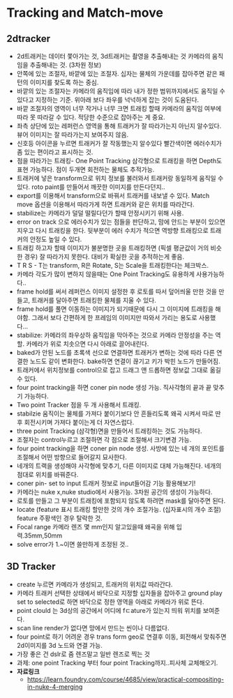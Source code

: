 # Tracking and Match-move
## 2dtracker
 * 2d트래커는 데이터 쫓아가는 것, 3d트래커는 촬영을 추출해내는 것 카메라의 움직임을 추출해내는 것. (3차원 정보)
 * 안쪽에 있는 조절자, 바깥에 있는 조절자. 십자는 물체의 가운데를 잡아주면 같은 패턴의 이미지를 찾도록 하는 중심. 
 * 바깥의 있는 조절자는 카메라의 움직임에 따라 내가 정한 범위까지에서도 움직일 수 있다고 지정하는 기준. 위아래 보다 좌우를 넉넉하게 잡는 것이 도움된다. 
 * 바깥 조절자의 영역이 너무 작거나 너무 크면 트래킹 할때 카메라의 움직임 여부에 따라 못 따라갈 수 있다. 적당한 수준으로 잡아주는 게 중요.
 * 좌측 상단에 있는 레퍼런스 영역을 통해 트래커가 잘 따라가는지 아닌지 알수있다. 뷰어 이미지는 잘 따라가는지 보여주지 않음.
 * 신호등 아이콘을 누르면 트래커가 잘 작동했는지 알수있다 빨간색이면 에러수치가 좀 있는 편이라고 표시하는 것.
 * 점을 따라가는 트래킹- One Point Tracking 삼각형으로 트래킹을 하면 Depth도 표현 가능하다. 점이 두개면 회전하는 물체도 추적가능.
 * 트래커에 넣은 transform으로 위치 정보를 불러와서 트래커랑 동일하게 움직일 수 있다. roto paint를 만들어서 깨끗한 이미지를 만든다던지..
 * export를 이용해서 transform으로 바꿔서 트래커를 내보낼 수 있다. Match move 옵션을 이용해서 따라가게 하면 트래커와 같은 위치를 따라간다.
 * stabilize는 카메라가 덜덜 떨릴다던가 할때 안정시키기 위해 사용.
 * error on track 으로 에러수치가 있는 점들을 판단하고, 맘에 안드는 부분이 있으면 지우고 다시 트래킹을 한다. 뒷부분이 에러 수치가 적으면 역방향 트래킹으로 트래커의 안정도 높일 수 있다.
 * 트래킹 하고자 할때 이미지가 불분명한 곳을 트래킹하면 (픽셀 평균값이 거의 비슷한 경우) 잘 따라가지 못한다. 대비가 확실한 곳을 추적하는게 좋음.
 * T R S - T는 transform, R은 Rotate, S는 Scale을 트래킹한다는 체크박스.
 * 카메라 각도가 많이 변하지 않을때는 One Point Tracking도 유용하게 사용가능하다..
 * frame hold를 써서 레퍼런스 이미지 설정한 후 로토를 따서 덮어씌울 만한 것을 만들고, 트래커를 달아주면 트래킹한 물체를 지울 수 있다.
 * frame hold를 풀면 이동하는 이미지가 되기때문에 다시 그 이미지에 트래킹을 해야함. 그래서 보다 간편하게 한 프레임의 이미지만 따와서 가리는 용도로 사용했다...
 * stabilize: 카메라의 좌우상하 움직임을 막아주는 것으로 카메라 안정성을 주는 역할. 카메라가 위로 치솟으면 다시 아래로 끌어내린다.
 * baked가 안된 노드를 초록색 선으로 연결하면 트래커가 변하는 것에 따라 다른 연결한 노드도 같이 변화한다. bake하면 연결이 끊기고 키가 박힌 노드가 만들어짐.
 * 트래커에서 위치정보를 control으로 잡고 드래그 앤 드롭하면 정보값 그대로 옮길 수 있다.
 * four point tracking을 하면 coner pin node 생성 가능. 직사각형의 끝과 끝 맞추기 가능하다.
 * Two point Tracker 점을 두 개 사용해서 트래킹. 
 * stabilzie 움직이는 물체를 가져다 붙이기보다 안 흔들리도록 왜곡 시켜서 따로 딴 후 회전시키며 가져다 붙이는게 더 자연스럽다.
 * three point Tracking (삼각형)면을 만들어서 트래킹하는 것도 가능하다.
 * 조절자는 control누르고 조절하면 각 점으로 조절해서 크기변경 가능.
 * four point tracking을 하면 coner pin node 생성. 사방에 있는 네 개의 포인트를 조절해서 어떤 방향으로 들어갈지 묘사한다. 
 * 네개의 트랙을 생성해야 사각형에 맞추기, 다른 이미지로 대체 가능해진다. 네개의 점대로 위치를 바꿔준다.
 * coner pin- set to input 트래커 정보로 input들어감 기능 활용해보기!
 * 카메라는 nuke x,nuke studio에서 사용가능. 3차원 공간의 생성이 가능하다.
 * 로토를 만들고 그 부분이 트래킹에 포함되지 않도록 하려면 mask를 달아주면 된다.
 * locate (feature 표시 트래킹 할만한 것의 개수 조절가능. (십자표시의 개수 조절) feature 주황색인 경우 탈락한 것. 
 * Focal range 카메라 렌즈 몇 mm인지 알고있을때 왜곡을 위해 입력.35mm,50mm
 * solve error가 1.~이면 쓸만하게 조정된 것..
  ## 3D Tracker 
   * create 누르면 카메라가 생성되고, 트래커의 위치값 따라간다. 
   * 카메라 트래커 선택한 상태에서 바닥으로 지정할 십자들을 잡아주고 ground play set to selected로 하면 바닥으로 정한 영역을 아래로 카메라가 위로 뜬다.
   * point clould 는 3d상의 공간에서 어디에 fㄷature가 있는지 띄워 위치를 보여준다.
   * scan line render가 없다면 망에서 만드는 씬이나 다름없다. 
   * four point로 하기 어려운 경우 trans form geo로 연결후 이동, 회전해서 맞춰주면 2d이미지를 3d 노드와 연결 가능.
   * 가장 좋은 건 dslr로 줌 렌즈말고 일반 렌즈로 찍는 것
   * 과제: one point Tracking 부터 four point Tracking까지..피사체 교체해오기.
 * **자료링크**
   * https://learn.foundry.com/course/4685/view/practical-compositing-in-nuke-4-merging
